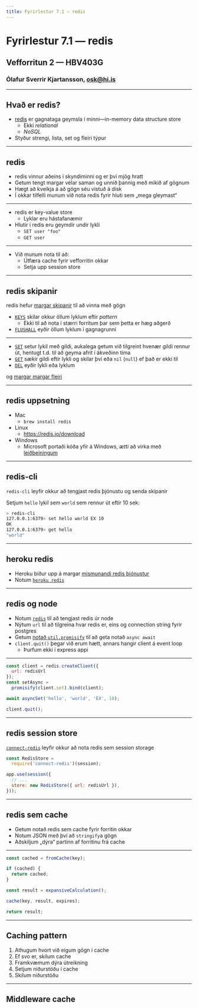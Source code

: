 ```yaml
---
title: Fyrirlestur 7.1 — redis
---
```


# Fyrirlestur 7.1 — redis

## Vefforritun 2 — HBV403G

### Ólafur Sverrir Kjartansson, [osk@hi.is](mailto:osk@hi.is)

---

## Hvað er redis?

* [redis](https://redis.io/) er gagnataga geymsla í minni—in-memory data structure store
  - Ekki _relational_
  - _NoSQL_
* Styður strengi, lista, set og fleiri týpur

***

## redis

* redis vinnur aðeins í skyndiminni og er því mjög hratt
* Getum tengt margar vélar saman og unnið þannig með mikið af gögnum
* Hægt að kveikja á að gögn séu vistuð á disk
* Í okkar tilfelli munum við nota redis fyrir hluti sem „mega gleymast“

***

* redis er key-value store
  - Lyklar eru hástafanæmir
* Hlutir í redis eru geymdir undir lykli
  - `SET user "foo"`
  - `GET user`

***

* Við munum nota til að:
  - Útfæra cache fyrir vefforritin okkar
  - Setja upp session store

***

## redis skipanir

redis hefur [margar skipanir](https://redis.io/commands) til að vinna með gögn

* [`KEYS`](https://redis.io/commands/keys) skilar okkur öllum lyklum eftir _pattern_
  - Ekki til að nota í stærri forritum þar sem þetta er hæg aðgerð
* [`FLUSHALL`](https://redis.io/commands/flushall) eyðir öllum lyklum í gagnagrunni

***

* [`SET`](https://redis.io/commands/set) setur lykil með gildi, aukalega getum við tilgreint hvenær gildi rennur út, hentugt t.d. til að geyma afrit í ákveðinn tíma
* [`GET`](https://redis.io/commands/get) sækir gildi eftir lykli og skilar því eða `nil` (`null`) ef það er ekki til
* [`DEL`](https://redis.io/commands/del) eyðir lykli eða lyklum

og [margar margar fleiri](https://redis.io/commands)

***

## redis uppsetning

* Mac
  - `brew install redis`
* Linux
  - https://redis.io/download
* Windows
  - Microsoft portaði kóða yfir á Windows, _ætti_ að virka með [leiðbeiningum](https://github.com/ServiceStack/redis-windows#option-3-running-microsofts-native-port-of-redis)

***

## redis-cli

`redis-cli` leyfir okkur að tengjast redis þjónustu og senda skipanir

Setjum `hello` lykil sem `world` sem rennur út eftir 10 sek:

```bash
> redis-cli
127.0.0.1:6379> set hello world EX 10
OK
127.0.0.1:6379> get hello
"world"
```

***

## heroku redis

* Heroku bíður upp á margar [mismunandi redis þjónustur](https://elements.heroku.com/search/addons?q=redis)
* Notum [`heroku redis`](https://elements.heroku.com/addons/heroku-redis)

---

## redis og node

* Notum [`redis`](https://github.com/NodeRedis/node_redis) til að tengjast redis úr node
* Nýtum `url` til að tilgreina hvar redis er, eins og connection string fyrir postgres
* Getum [notað `util.promisify`](https://github.com/NodeRedis/node_redis#native-promises) til að geta notað `async await`
* `client.quit()` þegar við erum hætt, annars hangir client á event loop
  - Þurfum ekki í express appi

***

```javascript
const client = redis.createClient({
  url: redisUrl
});
const setAsync =
  promisify(client.set).bind(client);

await asyncSet('hello', 'world', 'EX', 10);

client.quit();
```

***

## redis session store

[`connect-redis`](https://github.com/tj/connect-redis) leyfir okkur að nota redis sem session storage

```javascript
const RedisStore =
  require('connect-redis')(session);

app.use(session({
  // ...
  store: new RedisStore({ url: redisUrl }),
}));
```

***

## redis sem cache

* Getum notað redis sem cache fyrir forritin okkar
* Notum JSON með því að `stringify`a gögn
* Aðskiljum „dýra“ partinn af forritinu frá cache

***

```javascript
const cached = fromCache(key);

if (cached) {
  return cached;
}

const result = expansiveCalculation();

cache(key, result, expires);

return result;
```

***

## Caching pattern

1. Athugum hvort við eigum gögn í cache
2. Ef svo er, skilum cache
3. Framkvæmum dýra útreikning
4. Setjum niðurstöðu í cache
5. Skilum niðurstöðu

***

## Middleware cache

